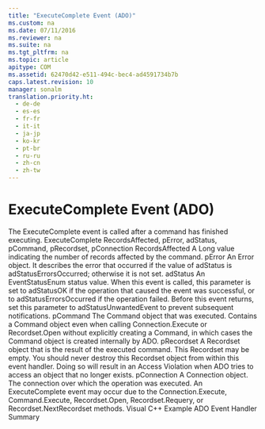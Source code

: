 ```yaml
---
title: "ExecuteComplete Event (ADO)"
ms.custom: na
ms.date: 07/11/2016
ms.reviewer: na
ms.suite: na
ms.tgt_pltfrm: na
ms.topic: article
apitype: COM
ms.assetid: 62470d42-e511-494c-bec4-ad4591734b7b
caps.latest.revision: 10
manager: sonalm
translation.priority.ht: 
  - de-de
  - es-es
  - fr-fr
  - it-it
  - ja-jp
  - ko-kr
  - pt-br
  - ru-ru
  - zh-cn
  - zh-tw
---
```

# ExecuteComplete Event (ADO)
<?xml version="1.0" encoding="utf-8"?>
<developerReferenceWithSyntaxDocument xmlns="http://ddue.schemas.microsoft.com/authoring/2003/5" xmlns:xlink="http://www.w3.org/1999/xlink" xmlns:xsi="http://www.w3.org/2001/XMLSchema-instance" xsi:schemaLocation="http://ddue.schemas.microsoft.com/authoring/2003/5 http://dduestorage.blob.core.windows.net/ddueschema/developer.xsd">
  <introduction>
    <para>The <legacyBold>ExecuteComplete </legacyBold>event is called after a command has finished executing.</para>
  </introduction>
  <syntaxSection>
    <legacySyntax>
<legacyBold>ExecuteComplete</legacyBold> <parameterReference>RecordsAffected</parameterReference>, <parameterReference>pError</parameterReference>, <parameterReference>adStatus</parameterReference>, <parameterReference>pCommand</parameterReference>, <parameterReference>pRecordset</parameterReference>, <parameterReference>pConnection</parameterReference></legacySyntax>
  </syntaxSection>
  <parameters>
    <content>
      <definitionTable>
        <definedTerm> <legacyItalic>RecordsAffected</legacyItalic> </definedTerm>
        <definition>
          <para>A <languageKeyword>Long</languageKeyword> value indicating the number of records affected by the command.</para>
        </definition>
        <definedTerm> <legacyItalic>pError</legacyItalic> </definedTerm>
        <definition>
          <para>An <legacyLink xlink:href="a175d453-fa55-4f49-9ede-a26d83177919">Error</legacyLink> object. It describes the error that occurred if the value of <legacyBold>adStatus</legacyBold> is <legacyBold>adStatusErrorsOccurred</legacyBold>; otherwise it is not set.</para>
        </definition>
        <definedTerm> <legacyItalic>adStatus</legacyItalic> </definedTerm>
        <definition>
          <para>An <legacyLink xlink:href="ebfd4cda-4017-4873-9d28-38b1c7db12a8">EventStatusEnum</legacyLink> status value. When this event is called, this parameter is set to <legacyBold>adStatusOK</legacyBold> if the operation that caused the event was successful, or to <legacyBold>adStatusErrorsOccurred</legacyBold> if the operation failed. </para>
          <para>Before this event returns, set this parameter to <legacyBold>adStatusUnwantedEvent</legacyBold> to prevent subsequent notifications. </para>
        </definition>
        <definedTerm> <legacyItalic>pCommand</legacyItalic> </definedTerm>
        <definition>
          <para>The <legacyLink xlink:href="a02c22fb-542d-465e-a629-30fd59dcbebf">Command</legacyLink> object that was executed. Contains a <legacyBold>Command</legacyBold> object even when calling <legacyBold>Connection.Execute</legacyBold> or <legacyBold>Recordset.Open</legacyBold> without explicitly creating a <legacyBold>Command</legacyBold>, in which cases the <legacyBold>Command</legacyBold> object is created internally by ADO.</para>
        </definition>
        <definedTerm> <legacyItalic>pRecordset</legacyItalic> </definedTerm>
        <definition>
          <para>A <legacyLink xlink:href="ede1415f-c3df-4cc5-a05b-2576b2b84b60">Recordset</legacyLink> object that is the result of the executed command. This <legacyBold>Recordset</legacyBold> may be empty. You should never destroy this Recordset object from within this event handler. Doing so will result in an Access Violation when ADO tries to access an object that no longer exists.</para>
        </definition>
        <definedTerm> <legacyItalic>pConnection</legacyItalic> </definedTerm>
        <definition>
          <para>A <legacyLink xlink:href="ef6b1824-5b12-43db-89d7-8f3d13896d4d">Connection</legacyLink> object. The connection over which the operation was executed.</para>
        </definition>
      </definitionTable>
    </content>
  </parameters>
  <languageReferenceRemarks>
    <content>
      <para>An <legacyBold>ExecuteComplete</legacyBold> event may occur due to the <legacyBold>Connection.</legacyBold><legacyLink xlink:href="03c69320-96b2-4d85-8d49-a13b13e31578">Execute</legacyLink>, <legacyBold>Command.</legacyBold><legacyLink xlink:href="f84a5ff3-0528-4ad7-9bea-9a15103378dd">Execute</legacyLink>, <legacyBold>Recordset.</legacyBold><legacyLink xlink:href="3236749c-4b71-4235-89e2-ccdfaaa9319d">Open</legacyLink>, <legacyBold>Recordset.</legacyBold><legacyLink xlink:href="d81ab76f-1aa8-4ccf-92ec-b65254dc3ea1">Requery</legacyLink>, or <legacyBold>Recordset.</legacyBold><legacyLink xlink:href="ab1fa449-a695-4987-b1ee-bc68f89418dd">NextRecordset</legacyLink> methods.</para>
    </content>
  </languageReferenceRemarks>
  <relatedTopics>
<link xlink:href="29530153-b963-4a7c-8665-2335f1d604a8">Visual C++ Example</link>
<link xlink:href="b34f4472-5e04-4a2c-ab64-38d6eca31a69">ADO Event Handler Summary</link>
</relatedTopics>
</developerReferenceWithSyntaxDocument>